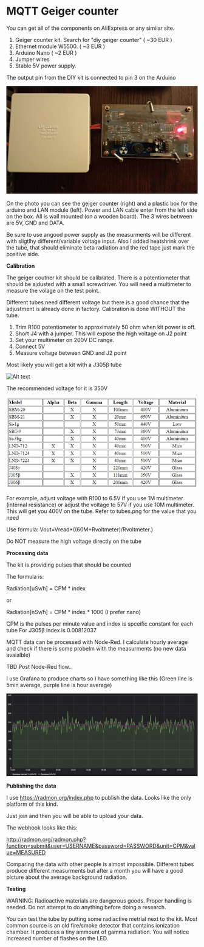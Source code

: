# MQTT Geiger counter

You can get all of the components on AliExpress or any similar site. 

1. Geiger counter kit. Search for "diy geiger counter" ( ~30 EUR )
2. Ethernet module W5500.  ( ~3 EUR )
3. Arduino Nano ( ~2 EUR )
4. Jumper wires
5. Stable 5V power supply.

The output pin from the DIY kit is connected to pin 3 on the Arduino



![Alt text](https://raw.githubusercontent.com/8666/arduino-mqtt-geiger-counter/master/photo.jpeg "The kit")

On the photo you can see the geiger counter (right) and a plastic box for the arduino and LAN module (left). Power and LAN cable enter from the left side on the box. All is wall mounted (on a wooden board). The 3 wires between are 5V, GND and DATA.

Be sure to use angood power supply as the measurments will be different with sligtlhy different/variable voltage input. 
Also I added heatshrink over the tube, that should eliminate beta radiation and the red tape just mark the positive side.



**Calibration**


The geiger coutner kit should be calibrated. There is a potentiometer that should be ajdusted with a small screwdriver. You will need a multimeter to measure the volage on the test point.

Different tubes need different voltage but there is a good chance that the adjustment is already done in factory. Calibration is done WITHOUT the tube.

1. Trim R100 potentiometer to approximately 50 ohm when kit power is off.
2. Short J4 with a jumper. This will expose the high voltage on J2 point
3. Set your multimeter on 200V DC range.
4. Connect 5V
5. Measure voltage between GND and J2 point

Most likely you will get a kit with a J305β tube

![Alt text](https://raw.githubusercontent.com/8666/arduino-mqtt-geiger-counter/master/%D1%98305.png "My tube")

The recommended voltage for it is 350V

![Alt text](https://raw.githubusercontent.com/8666/arduino-mqtt-geiger-counter/master/tubes.png "Tubes")

For example, adjust voltage with R100 to 6.5V if you use 1M multimeter (internal resistance) or adjust the voltage to 57V if you
use 10M multimeter. This will get you 400V on the tube. Refer to tubes.png for the value that you need

Use formula: Vout=Vread*((60M+Rvoltmeter)/Rvoltmeter.)

Do NOT measure the high voltage directly on the tube 



**Processing data**

The kit is providing pulses that should be counted

The formula is:

Radiation[uSv/h] = CPM * index 

or

Radiation[nSv/h] = CPM * index * 1000 (I prefer nano)

CPM is the pulses per minute value and index is spceific constant for each tube
For J305β index is 0.00812037


MQTT data can be processed with Node-Red. I calculate hourly average and check if there is some probelm with the measurments (no new data avaialble)

TBD Post Node-Red flow..

I use Grafana to produce charts so I have something like this (Green line is 5min average, purple line is hour average)

![Alt text](https://raw.githubusercontent.com/8666/arduino-mqtt-geiger-counter/master/results-chart.png "Chart")

**Publishing the data**


I use https://radmon.org/index.php to publish the data. Looks like the only platform of this kind.

Just join and then you will be able to upload your data. 

The webhook looks like this:

http://radmon.org/radmon.php?function=submit&user=USERNAME&password=PASSWORD&unit=CPM&value=MEASURED

Comparing the data with other people is almost impossible. Different tubes produce different measurments but after a month you will have a good picture about the average background radiation. 


**Testing**


WARNING: Radioactive materials are dangerous goods. Proper handling is needed. Do not attempt to do anything before doing a research. 

You can test the tube by putting some radiactive metrial next to the kit. Most common source is an old fire/smoke detector that contains ionization chamber. It produces a tiny ammount of gamma radiation. You will notice increased number of flashes on the LED.  
